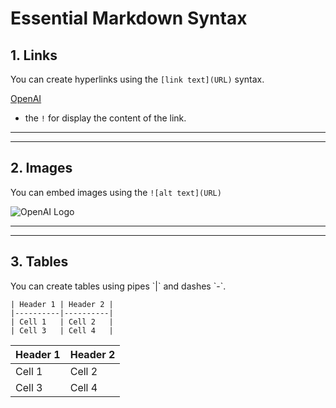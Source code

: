 
# Essential Markdown Syntax


## 1. Links
You can create hyperlinks using the `[link text](URL)` syntax.

[OpenAI](https://www.openai.com)

- the `!` for display the content of the link.

---
***
## 2. Images
You can embed images using the `![alt text](URL)`

![OpenAI Logo](https://www.openai.com/assets/images/openai-logo.png)

***
___

## 3. Tables
You can create tables using pipes \`|\` and dashes \`-\`.

```
| Header 1 | Header 2 |
|----------|----------|
| Cell 1   | Cell 2   |
| Cell 3   | Cell 4   |
```

| Header 1 | Header 2 |
|----------|----------|
| Cell 1   | Cell 2   |
| Cell 3   | Cell 4   |

